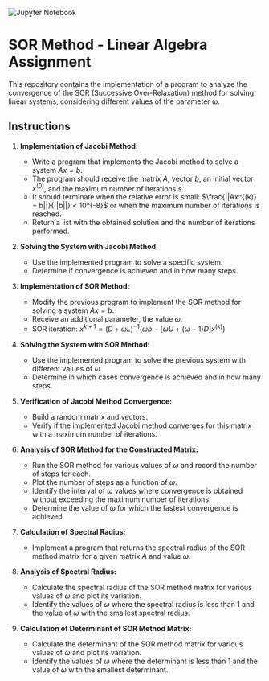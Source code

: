 ![Jupyter Notebook](https://img.shields.io/badge/jupyter-%23FA0F00.svg?style=for-the-badge&logo=jupyter&logoColor=white)

# SOR Method - Linear Algebra Assignment

This repository contains the implementation of a program to analyze the convergence of the SOR (Successive Over-Relaxation) method for solving linear systems, considering different values of the parameter ω.

## Instructions

1. **Implementation of Jacobi Method:**
   - Write a program that implements the Jacobi method to solve a system $Ax = b$.
   - The program should receive the matrix $A$, vector $b$, an initial vector $x^{(0)}$, and the maximum number of iterations $s$.
   - It should terminate when the relative error is small: $\frac{||Ax^{(k)} = b||}{||b||} < 10^{-8}$ or when the maximum number of iterations is reached.
   - Return a list with the obtained solution and the number of iterations performed.

2. **Solving the System with Jacobi Method:**
   - Use the implemented program to solve a specific system.
   - Determine if convergence is achieved and in how many steps.

3. **Implementation of SOR Method:**
   - Modify the previous program to implement the SOR method for solving a system $Ax = b$.
   - Receive an additional parameter, the value $ω$.
   - SOR iteration: $x^{k+1} = (D+ωL)^{-1}(ωb - [ωU + (ω-1)D]x^{(k)})$

4. **Solving the System with SOR Method:**
   - Use the implemented program to solve the previous system with different values of $ω$.
   - Determine in which cases convergence is achieved and in how many steps.

5. **Verification of Jacobi Method Convergence:**
   - Build a random matrix and vectors.
   - Verify if the implemented Jacobi method converges for this matrix with a maximum number of iterations.

6. **Analysis of SOR Method for the Constructed Matrix:**
   - Run the SOR method for various values of $ω$ and record the number of steps for each.
   - Plot the number of steps as a function of $ω$.
   - Identify the interval of $ω$ values where convergence is obtained without exceeding the maximum number of iterations.
   - Determine the value of ω for which the fastest convergence is achieved.

7. **Calculation of Spectral Radius:**
   - Implement a program that returns the spectral radius of the SOR method matrix for a given matrix $A$ and value $ω$.

8. **Analysis of Spectral Radius:**
   - Calculate the spectral radius of the SOR method matrix for various values of $ω$ and plot its variation.
   - Identify the values of $ω$ where the spectral radius is less than $1$ and the value of $ω$ with the smallest spectral radius.

9. **Calculation of Determinant of SOR Method Matrix:**
   - Calculate the determinant of the SOR method matrix for various values of $ω$ and plot its variation.
   - Identify the values of $ω$ where the determinant is less than $1$ and the value of $ω$ with the smallest determinant.
